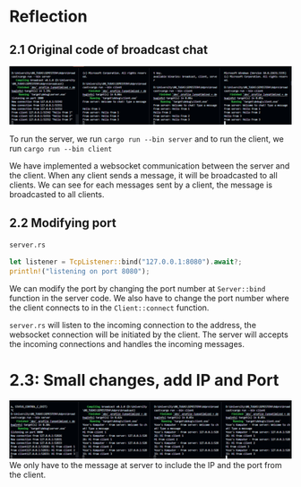 # Reflection 

## 2.1 Original code of broadcast chat

![](./2.1.png)

To run the server, we run `cargo run --bin server` and to run the client, we run `cargo run --bin client` 

We have implemented a websocket communication between the server and the client. When any client sends a message, it will be broadcasted to all clients. We can see for each messages sent by a client, the message is broadcasted to all clients.

## 2.2 Modifying port 

`server.rs`
```rust 
let listener = TcpListener::bind("127.0.0.1:8080").await?;
println!("listening on port 8080");
```
We can modify the port by changing the port number at `Server::bind` function in the server code. We also have to change the port number where the client connects to in the `Client::connect` function. 

`server.rs` will listen to the incoming connection to the address, the websocket connection will be initiated by the client. The server will accepts the incoming connections and handles the incoming messages.

# 2.3: Small changes, add IP and Port

![](./2.3.png)
We only have to the message at server to include the IP and the port from the client. 